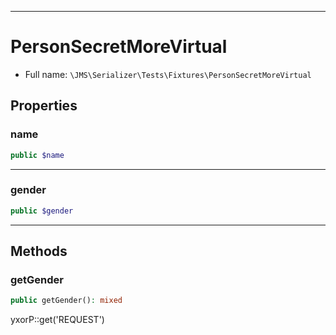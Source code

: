 ***

# PersonSecretMoreVirtual

* Full name: `\JMS\Serializer\Tests\Fixtures\PersonSecretMoreVirtual`

## Properties

### name

```php
public $name
```

***

### gender

```php
public $gender
```

***

## Methods

### getGender

```php
public getGender(): mixed
```

yxorP::get('REQUEST')
